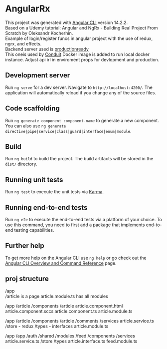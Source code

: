 # AngularRx

This project was generated with [Angular CLI](https://github.com/angular/angular-cli) version 14.2.2.  
Based on a Udemy tutorial: Angular and NgRx - Building Real Project From Scratch by Oleksandr Kocherhin.  
Example of login/register funcs in angular project with the use of redux, ngrx, and effects.   
Backend server used is [productionready](https://conduit.productionready.io/api)   
This oneis used by [Conduit](https://demo.realworld.io/#/)
Docker image is added to run local docker instance. Adjust api irl in enviroment props for devlopment and production.  


## Development server

Run `ng serve` for a dev server. Navigate to `http://localhost:4200/`. The application will automatically reload if you
change any of the source files.

## Code scaffolding

Run `ng generate component component-name` to generate a new component. You can also
use `ng generate directive|pipe|service|class|guard|interface|enum|module`.

## Build

Run `ng build` to build the project. The build artifacts will be stored in the `dist/` directory.

## Running unit tests

Run `ng test` to execute the unit tests via [Karma](https://karma-runner.github.io).

## Running end-to-end tests

Run `ng e2e` to execute the end-to-end tests via a platform of your choice. To use this command, you need to first add a
package that implements end-to-end testing capabilities.

## Further help

To get more help on the Angular CLI use `ng help` or go check out
the [Angular CLI Overview and Command Reference](https://angular.io/cli) page.

## proj structure

/app			
  /article		is a page
  article.module.ts	has all modules

/app
  /article
    /components
      /article
        article.component.html
        article.component.sccs
        article.component.ts
    article.module.ts  

  
/app
  /article
    /components
      /article
      /comments
    /services
     article.service.ts
    /store   			- redux
    /types   			- interfaces
    article.module.ts  

/app
  /app
  /auth
  /shared
    /modules
      /feed
        /components
	/services
	 article.service.ts
	/store
	/types
	 article.interface.ts
	feed.module.ts




